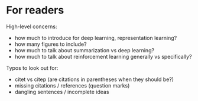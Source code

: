 # For readers

High-level concerns:
* how much to introduce for deep learning, representation learning?
* how many figures to include?
* how much to talk about summarization vs deep learning?
* how much to talk about reinforcement learning generally vs specifically?

Typos to look out for:
* citet vs citep (are citations in parentheses when they should be?)
* missing citations / references (question marks)
* dangling sentences / incomplete ideas
